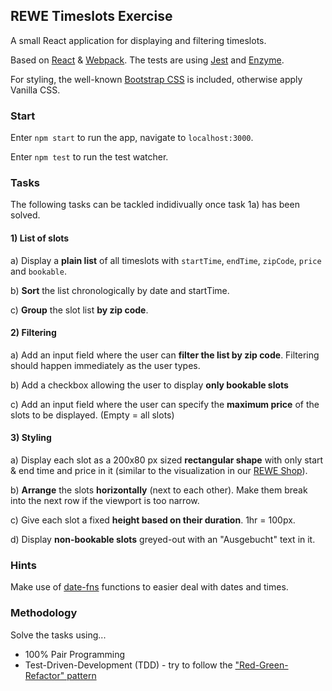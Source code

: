 ## REWE Timeslots Exercise

A small React application for displaying and filtering timeslots.

Based on [React](https://reactjs.org/) & [Webpack](https://webpack.js.org/). The tests are using [Jest](https://jestjs.io/) and [Enzyme](https://airbnb.io/enzyme/).

For styling, the well-known [Bootstrap CSS](https://getbootstrap.com/docs/3.4/css/) is included, otherwise apply Vanilla CSS.

### Start 

Enter `npm start` to run the app, navigate to `localhost:3000`.

Enter `npm test` to run the test watcher.

### Tasks

The following tasks can be tackled indidivually once task 1a) has been solved.

#### 1) List of slots

a) Display a **plain list** of all timeslots with `startTime`, `endTime`, `zipCode`, `price` and `bookable`.

b) **Sort** the list chronologically by date and startTime.

c) **Group** the slot list **by zip code**.

#### 2) Filtering

a) Add an input field where the user can **filter the list by zip code**. Filtering should happen immediately as the user types.

b) Add a checkbox allowing the user to display **only bookable slots**

c) Add an input field where the user can specify the **maximum price** of the slots to be displayed. (Empty = all slots)

#### 3) Styling

a) Display each slot as a 200x80 px sized **rectangular shape** with only start & end time and price in it (similar to the visualization in our [REWE Shop](https://shop.rewe.de)).

b) **Arrange** the slots **horizontally** (next to each other). Make them break into the next row if the viewport is too narrow.

c) Give each slot a fixed **height based on their duration**. 1hr = 100px.

d) Display **non-bookable slots** greyed-out with an "Ausgebucht" text in it.

### Hints

Make use of [date-fns](https://date-fns.org/docs) functions to easier deal with dates and times.

### Methodology

Solve the tasks using...

* 100% Pair Programming
* Test-Driven-Development (TDD) - try to follow the ["Red-Green-Refactor" pattern](https://www.codecademy.com/articles/tdd-red-green-refactor)